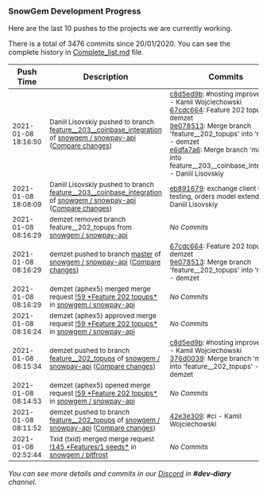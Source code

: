
### SnowGem Development Progress

Here are the last 10 pushes to the projects we are currently working.

There is a total of 3476 commits since 20/01/2020. You can see the complete history in
 [Complete_list.md](Complete_list.md) file.

| Push Time | Description | Commits |
| --- | --- | --- |
| <sub>2021-01-08 18:16:50</sub> | <sub>Daniil Lisovskiy pushed to branch [feature\_\_203\_\_coinbase\_integration](https://gitlab.com/snowgem/snowpay-api/commits/feature__203__coinbase_integration) of [snowgem / snowpay\-api](https://gitlab.com/snowgem/snowpay-api) ([Compare changes](https://gitlab.com/snowgem/snowpay-api/compare/eb891679d2d6cb38710b9475d62d2b29ea91a569...e6dfa7a641418846511659e03d931686f5a7226f))</sub> | <sub>[c8d5ed9b](https://gitlab.com/snowgem/snowpay-api/-/commit/c8d5ed9b3a588fc77aa7d201f4c9ef168b4c873f): #hosting improvements - Kamil Wojciechowski<br>[67cdc664](https://gitlab.com/snowgem/snowpay-api/-/commit/67cdc6640de1758b656eeb5db5517f617fbb4b21): Feature  202 topups - demzet<br>[9e078513](https://gitlab.com/snowgem/snowpay-api/-/commit/9e078513c5bee7c8f592ddfdc339b9a763ab8072): Merge branch 'feature__202_topups' into 'master' - demzet<br>[e6dfa7a6](https://gitlab.com/snowgem/snowpay-api/-/commit/e6dfa7a641418846511659e03d931686f5a7226f): Merge branch 'master' into feature__203__coinbase_integration - Daniil Lisovskiy</sub> |
| <sub>2021-01-08 18:08:09</sub> | <sub>Daniil Lisovskiy pushed to branch [feature\_\_203\_\_coinbase\_integration](https://gitlab.com/snowgem/snowpay-api/commits/feature__203__coinbase_integration) of [snowgem / snowpay\-api](https://gitlab.com/snowgem/snowpay-api) ([Compare changes](https://gitlab.com/snowgem/snowpay-api/compare/cad656378dda202f004052e52d9dc57546261096...eb891679d2d6cb38710b9475d62d2b29ea91a569))</sub> | <sub>[eb891679](https://gitlab.com/snowgem/snowpay-api/-/commit/eb891679d2d6cb38710b9475d62d2b29ea91a569): exchange client unit testing, orders model extended - Daniil Lisovskiy</sub> |
| <sub>2021-01-08 08:16:29</sub> | <sub>demzet removed branch feature__202_topups from [snowgem / snowpay\-api](https://gitlab.com/snowgem/snowpay-api)</sub> | <sub>_No Commits_</sub> |
| <sub>2021-01-08 08:16:29</sub> | <sub>demzet pushed to branch [master](https://gitlab.com/snowgem/snowpay-api/commits/master) of [snowgem / snowpay\-api](https://gitlab.com/snowgem/snowpay-api) ([Compare changes](https://gitlab.com/snowgem/snowpay-api/compare/c8d5ed9b3a588fc77aa7d201f4c9ef168b4c873f...9e078513c5bee7c8f592ddfdc339b9a763ab8072))</sub> | <sub>[67cdc664](https://gitlab.com/snowgem/snowpay-api/-/commit/67cdc6640de1758b656eeb5db5517f617fbb4b21): Feature  202 topups - demzet<br>[9e078513](https://gitlab.com/snowgem/snowpay-api/-/commit/9e078513c5bee7c8f592ddfdc339b9a763ab8072): Merge branch 'feature__202_topups' into 'master' - demzet</sub> |
| <sub>2021-01-08 08:16:29</sub> | <sub>demzet (aphex5) merged merge request [\!59 \*Feature  202 topups\*](https://gitlab.com/snowgem/snowpay-api/-/merge_requests/59) in [snowgem / snowpay\-api](https://gitlab.com/snowgem/snowpay-api)</sub> | <sub>_No Commits_</sub> |
| <sub>2021-01-08 08:16:24</sub> | <sub>demzet (aphex5) approved merge request [\!59 \*Feature  202 topups\*](https://gitlab.com/snowgem/snowpay-api/-/merge_requests/59) in [snowgem / snowpay\-api](https://gitlab.com/snowgem/snowpay-api)</sub> | <sub>_No Commits_</sub> |
| <sub>2021-01-08 08:15:34</sub> | <sub>demzet pushed to branch [feature\_\_202\_topups](https://gitlab.com/snowgem/snowpay-api/commits/feature__202_topups) of [snowgem / snowpay\-api](https://gitlab.com/snowgem/snowpay-api) ([Compare changes](https://gitlab.com/snowgem/snowpay-api/compare/42e3e3098037a0ede2b6508c0cd106b9fe35d11c...376d00397975f154f9e2f57e657f5b20bda48f6d))</sub> | <sub>[c8d5ed9b](https://gitlab.com/snowgem/snowpay-api/-/commit/c8d5ed9b3a588fc77aa7d201f4c9ef168b4c873f): #hosting improvements - Kamil Wojciechowski<br>[376d0039](https://gitlab.com/snowgem/snowpay-api/-/commit/376d00397975f154f9e2f57e657f5b20bda48f6d): Merge branch 'master' into 'feature__202_topups' - demzet</sub> |
| <sub>2021-01-08 08:14:53</sub> | <sub>demzet (aphex5) opened merge request [\!59 \*Feature  202 topups\*](https://gitlab.com/snowgem/snowpay-api/-/merge_requests/59) in [snowgem / snowpay\-api](https://gitlab.com/snowgem/snowpay-api)</sub> | <sub>_No Commits_</sub> |
| <sub>2021-01-08 08:11:52</sub> | <sub>demzet pushed to branch [feature\_\_202\_topups](https://gitlab.com/snowgem/snowpay-api/commits/feature__202_topups) of [snowgem / snowpay\-api](https://gitlab.com/snowgem/snowpay-api) ([Compare changes](https://gitlab.com/snowgem/snowpay-api/compare/f336ee7d08824b767eba338c60d450b443b6cbfb...42e3e3098037a0ede2b6508c0cd106b9fe35d11c))</sub> | <sub>[42e3e309](https://gitlab.com/snowgem/snowpay-api/-/commit/42e3e3098037a0ede2b6508c0cd106b9fe35d11c): #ci - Kamil Wojciechowski</sub> |
| <sub>2021-01-08 02:52:44</sub> | <sub>Txid (txid) merged merge request [\!145 \*Features/1 seeds\*](https://gitlab.com/snowgem/bitfrost/-/merge_requests/145) in [snowgem / bitfrost](https://gitlab.com/snowgem/bitfrost)</sub> | <sub>_No Commits_</sub> |

_You can see more details and commits in our [Discord](https://discord.gg/zumGnbg) in **#dev-diary** channel._
